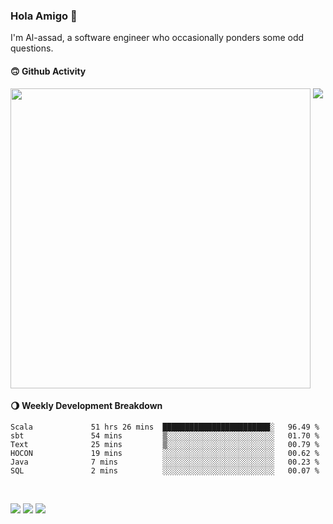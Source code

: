### Hola Amigo 🤣   

I'm Al-assad, a software engineer who occasionally ponders some odd questions.  
 
#### 🙃 Github Activity 
<div>
  <img src="https://github-readme-stats.vercel.app/api?username=al-assad&show_icons=true" align="top" style="display: inline-block;" width="480"/>
  <img src="https://github-readme-stats.vercel.app/api/top-langs/?username=al-assad&hide=css,html&langs_count=8&layout=compact" align="top" style="display: inline-block;"/>
</div>

#### 🌖 Weekly Development Breakdown
<!--START_SECTION:waka-->

```text
Scala             51 hrs 26 mins  ████████████████████████░   96.49 %
sbt               54 mins         ▒░░░░░░░░░░░░░░░░░░░░░░░░   01.70 %
Text              25 mins         ▒░░░░░░░░░░░░░░░░░░░░░░░░   00.79 %
HOCON             19 mins         ░░░░░░░░░░░░░░░░░░░░░░░░░   00.62 %
Java              7 mins          ░░░░░░░░░░░░░░░░░░░░░░░░░   00.23 %
SQL               2 mins          ░░░░░░░░░░░░░░░░░░░░░░░░░   00.07 %
```

<!--END_SECTION:waka-->

<br>

<a href="https://twitter.com/Alassad_dev"><img src="https://img.shields.io/badge/Twitter-@Alassad__dev-blue?style=flat&logo=twitter" /></a>
<a href="https://t.me/alassad_dev"><img src="https://img.shields.io/badge/Telegram-@alassad__dev-orange?style=flat&logo=telegram" /></a>
<a href="https://al-assad.github.io"><img src="https://img.shields.io/badge/Blogs-Linying_Assad's_Blog-yellow?style=flat&logo=github" /></a>

